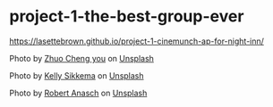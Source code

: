 # project-1-the-best-group-ever

https://lasettebrown.github.io/project-1-cinemunch-ap-for-night-inn/

<span>Photo by <a href="https://unsplash.com/@benjamin_1017?utm_source=unsplash&amp;utm_medium=referral&amp;utm_content=creditCopyText">Zhuo Cheng you</a> on <a href="https://unsplash.com/s/photos/delivery-food?utm_source=unsplash&amp;utm_medium=referral&amp;utm_content=creditCopyText">Unsplash</a></span>

<span>Photo by <a href="https://unsplash.com/@kellysikkema?utm_source=unsplash&amp;utm_medium=referral&amp;utm_content=creditCopyText">Kelly Sikkema</a> on <a href="https://unsplash.com/s/photos/delivery-food?utm_source=unsplash&amp;utm_medium=referral&amp;utm_content=creditCopyText">Unsplash</a></span>

<span>Photo by <a href="https://unsplash.com/@diesektion?utm_source=unsplash&amp;utm_medium=referral&amp;utm_content=creditCopyText">Robert Anasch</a> on <a href="https://unsplash.com/s/photos/delivery-food?utm_source=unsplash&amp;utm_medium=referral&amp;utm_content=creditCopyText">Unsplash</a></span>